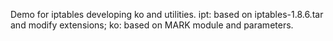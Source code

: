 Demo for iptables developing ko and utilities.
ipt: based on iptables-1.8.6.tar and modify extensions;
ko: based on MARK module and parameters.